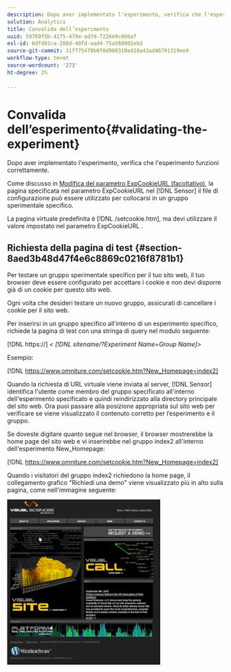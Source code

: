 ```yaml
---
description: Dopo aver implementato l'esperimento, verifica che l'esperimento funzioni correttamente.
solution: Analytics
title: Convalida dell’esperimento
uuid: 59769f5b-4175-479e-ad7d-7226e9c666af
exl-id: 6dfd01ca-288d-40fd-aad4-75a588902ebd
source-git-commit: 31f775478b0f0d968310ed10a43ad46791319ee9
workflow-type: tm+mt
source-wordcount: '273'
ht-degree: 2%

---
```


# Convalida dell’esperimento{#validating-the-experiment}

Dopo aver implementato l&#39;esperimento, verifica che l&#39;esperimento funzioni correttamente.

Come discusso in [Modifica del parametro ExpCookieURL (facoltativo)](../../home/c-undst-ctrld-exp/t-en-ctrld-exp/c-mod-expckurl-prm.md#concept-215bf86bab4e4ec0b0cc803ec48a8fcf), la pagina specificata nel parametro ExpCookieURL nel [!DNL Sensor] il file di configurazione può essere utilizzato per collocarsi in un gruppo sperimentale specifico.

La pagina virtuale predefinita è [!DNL /setcookie.htm], ma devi utilizzare il valore impostato nel parametro ExpCookieURL .

## Richiesta della pagina di test {#section-8aed3b48d47f4e6c8869c0216f8781b1}

Per testare un gruppo sperimentale specifico per il tuo sito web, il tuo browser deve essere configurato per accettare i cookie e non devi disporre già di un cookie per questo sito web.

Ogni volta che desideri testare un nuovo gruppo, assicurati di cancellare i cookie per il sito web.

Per inserirsi in un gruppo specifico all’interno di un esperimento specifico, richiede la pagina di test con una stringa di query nel modulo seguente:

[!DNL https://] *&lt; [!DNL sitename/?Experiment Name=Group Name]>*

Esempio:

[!DNL https://www.omniture.com/setcookie.htm?New_Homepage=index2]

Quando la richiesta di URL virtuale viene inviata al server, [!DNL Sensor] identifica l&#39;utente come membro del gruppo specificato all&#39;interno dell&#39;esperimento specificato e quindi reindirizzato alla directory principale del sito web. Ora puoi passare alla posizione appropriata sul sito web per verificare se viene visualizzato il contenuto corretto per l’esperimento e il gruppo.

Se doveste digitare quanto segue nel browser, il browser mostrerebbe la home page del sito web e vi inserirebbe nel gruppo index2 all&#39;interno dell&#39;esperimento New_Homepage:

[!DNL https://www.omniture.com/setcookie.htm?New_Homepage=index2]

Quando i visitatori del gruppo index2 richiedono la home page, il collegamento grafico &quot;Richiedi una demo&quot; viene visualizzato più in alto sulla pagina, come nell&#39;immagine seguente:

![](assets/TestPage.png)

